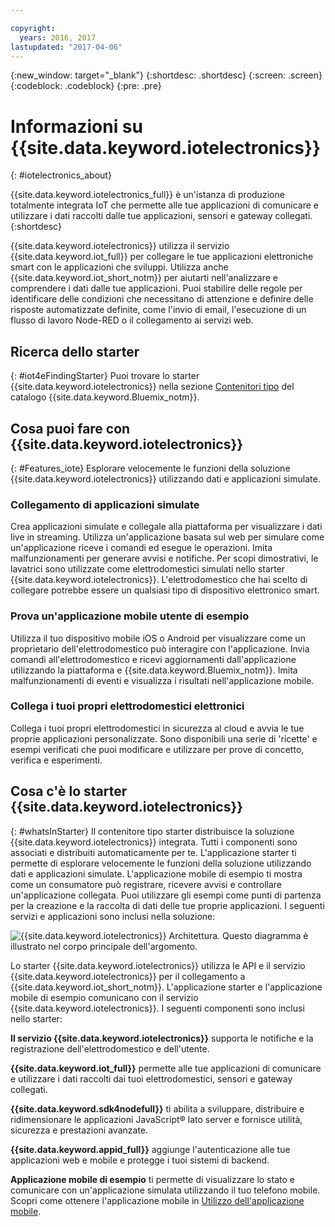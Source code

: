 ```yaml
---

copyright:
  years: 2016, 2017
lastupdated: "2017-04-06"
---
```


<!-- Common attributes used in the template are defined as follows: -->
{:new_window: target="\_blank"}
{:shortdesc: .shortdesc}
{:screen: .screen}
{:codeblock: .codeblock}
{:pre: .pre}

# Informazioni su {{site.data.keyword.iotelectronics}}
{: #iotelectronics_about}

{{site.data.keyword.iotelectronics_full}} è un'istanza di produzione totalmente integrata IoT che permette alle tue applicazioni di comunicare e utilizzare i dati raccolti dalle tue applicazioni, sensori e gateway collegati.
{:shortdesc}

{{site.data.keyword.iotelectronics}} utilizza il servizio {{site.data.keyword.iot_full}} per collegare le tue applicazioni elettroniche smart con le applicazioni che sviluppi. Utilizza anche {{site.data.keyword.iot_short_notm}} per aiutarti nell'analizzare e comprendere i dati dalle tue applicazioni. Puoi stabilire delle regole per identificare delle condizioni che necessitano di attenzione e definire delle risposte automatizzate definite, come l'invio di email, l'esecuzione di un flusso di lavoro Node-RED o il collegamento ai servizi web.

## Ricerca dello starter
{: #iot4eFindingStarter}
Puoi trovare lo starter {{site.data.keyword.iotelectronics}} nella sezione [Contenitori tipo](https://console.{DomainName}/catalog/starters/iot-for-electronics-starter/) del catalogo {{site.data.keyword.Bluemix_notm}}.

## Cosa puoi fare con {{site.data.keyword.iotelectronics}}
{: #Features_iote}
Esplorare velocemente le funzioni della soluzione {{site.data.keyword.iotelectronics}} utilizzando dati e applicazioni simulate.

### Collegamento di applicazioni simulate
Crea applicazioni simulate e collegale alla piattaforma per visualizzare i dati live in streaming. Utilizza un'applicazione basata sul web per simulare come un'applicazione riceve i comandi ed esegue le operazioni. Imita malfunzionamenti per generare avvisi e notifiche. Per scopi dimostrativi, le lavatrici sono utilizzate come elettrodomestici simulati nello starter {{site.data.keyword.iotelectronics}}. L'elettrodomestico che hai scelto di collegare potrebbe essere un qualsiasi tipo di dispositivo elettronico smart.

### Prova un'applicazione mobile utente di esempio
Utilizza il tuo dispositivo mobile iOS o Android per visualizzare come un proprietario dell'elettrodomestico può interagire con l'applicazione. Invia comandi all'elettrodomestico e ricevi aggiornamenti dall'applicazione utilizzando la piattaforma e {{site.data.keyword.Bluemix_notm}}. Imita malfunzionamenti di eventi e visualizza i risultati nell'applicazione mobile.

### Collega i tuoi propri elettrodomestici elettronici
Collega i tuoi propri elettrodomestici in sicurezza al cloud e avvia le tue proprie applicazioni personalizzate. Sono disponibili una serie di 'ricette' e esempi verificati che puoi modificare e utilizzare per prove di concetto, verifica e esperimenti.

## Cosa c'è lo starter {{site.data.keyword.iotelectronics}}
{: #whatsInStarter}
Il contenitore tipo starter distribuisce la soluzione {{site.data.keyword.iotelectronics}} integrata.  Tutti i componenti sono associati e distribuiti automaticamente per te. L'applicazione starter ti permette di esplorare velocemente le funzioni della soluzione utilizzando dati e applicazioni simulate. L'applicazione mobile di esempio ti mostra come un consumatore può registrare, ricevere avvisi e controllare un'applicazione collegata. Puoi utilizzare gli esempi come punti di partenza per la creazione e la raccolta di dati delle tue proprie applicazioni. I seguenti servizi e applicazioni sono inclusi nella soluzione:

![{{site.data.keyword.iotelectronics}} Architettura. Questo diagramma è illustrato nel corpo principale dell'argomento.](images/IoT4E_architecture.svg "{{site.data.keyword.iotelectronics}} architettura")

Lo starter {{site.data.keyword.iotelectronics}} utilizza le API e il servizio {{site.data.keyword.iotelectronics}} per il collegamento a {{site.data.keyword.iot_short_notm}}. L'applicazione starter e l'applicazione mobile di esempio comunicano con il servizio {{site.data.keyword.iotelectronics}}. I seguenti componenti sono inclusi nello starter:

**Il servizio {{site.data.keyword.iotelectronics}}** supporta le notifiche e la registrazione dell'elettrodomestico e dell'utente.

**{{site.data.keyword.iot_full}}** permette alle tue applicazioni di comunicare e utilizzare i dati raccolti dai tuoi elettrodomestici, sensori e gateway collegati.

**{{site.data.keyword.sdk4nodefull}}** ti abilita a sviluppare, distribuire e ridimensionare le applicazioni JavaScript&reg; lato server e fornisce utilità, sicurezza e prestazioni avanzate.

**{{site.data.keyword.appid_full}}** aggiunge l'autenticazione alle tue applicazioni web e mobile e protegge i tuoi sistemi di backend.

**Applicazione mobile di esempio** ti permette di visualizzare lo stato e comunicare con un'applicazione simulata utilizzando il tuo telefono mobile. Scopri come ottenere l'applicazione mobile in [Utilizzo dell'applicazione mobile](iotelectronics_config_mobile.html).
